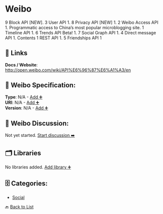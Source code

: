 # Weibo

9 Block API [NEW]. 3 User API 1. 8 Privacy API [NEW] 1. 2 Weibo Access API 1. Programmatic access to China’s most popular microblogging site. 1 Timeline API 1. 6 Trends API Beta! 1. 7 Social Graph API 1. 4 Direct message API 1.  Contents 1 REST API 1. 5 Friendships API 1

##  🔗 Links
**Docs / Website**: http://open.weibo.com/wiki/API%E6%96%87%E6%A1%A3/en

## 🧬 Weibo Specification:
**Type**: N/A - [Add ➕](https://github.com/apis-list/apis-list/edit/main/apis.yaml#L21842)  
**URI**: N/A - [Add ➕](https://github.com/apis-list/apis-list/edit/main/apis.yaml#L21842)  
**Version**: N/A - [Add ➕](https://github.com/apis-list/apis-list/edit/main/apis.yaml#L21842)

## 💬 Weibo Discussion:
Not yet started. [Start discussion ➡️](https://github.com/apis-list/apis-list/discussions/new)

## 🗂️ Libraries

No libraries added. [Add library ➕](https://github.com/apis-list/apis-list/edit/main/apis.yaml#L21842)    


## 🗄️ Categories:
- [Social](https://github.com/apis-list/apis-list#social-)

🔙  [Back to List](https://github.com/apis-list/apis-list)
